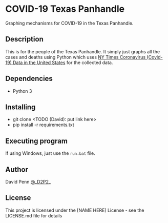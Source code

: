 # COVID-19 Texas Panhandle

Graphing mechanisms for COVID-19 in the Texas Panhandle.

## Description

This is for the people of the Texas Panhandle. It simply just graphs all the cases and deaths using Python which uses [NY Times Coronavirus (Covid-19) Data in the United States](https://github.com/nytimes/covid-19-data) for the collected data.

## Dependencies

* Python 3

## Installing

* git clone <TODO (David): put link here>
* pip install -r requirements.txt

## Executing program

If using Windows, just use the `run.bat` file.

## Author

David Penn
[@\_D2P2\_](https://twitter.com/_D2P2_)

## License

This project is licensed under the [NAME HERE] License - see the LICENSE.md file for details